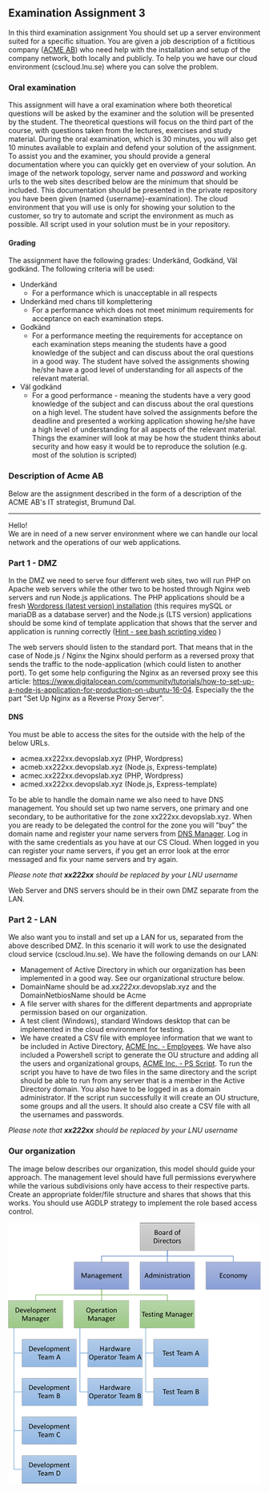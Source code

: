 ## Examination Assignment 3

In this third examination assignment You should set up a server environment suited for a specific situation. You are given a job description of a fictitious company ([ACME AB](https://en.wikipedia.org/wiki/Acme_Corporation)) who need help with the installation and setup of the company network, both locally and publicly. To help you we have our cloud environment (cscloud.lnu.se) where you can solve the problem.

### Oral examination
This assignment will have a oral examination where both theoretical questions will be asked by the examiner and the solution will be presented by the student. The theoretical questions will focus on the third part of the course, with questions taken from the lectures, exercises and study material. During the oral examination, which is 30 minutes, you will also get 10 minutes available to explain and defend your solution of the assignment. To assist you and the examiner, you should provide a general documentation where you can quickly get en overview of your solution. An image of the network topology, server name and *password* and working urls to the web sites described below are the minimum that should be included. This documentation should be presented in the private repository you have been given (named {username}-examination). The cloud environment that you will use is only for showing your solution to the customer, so try to automate and script the environment as much as possible. All script used in your solution must be in your repository.

#### Grading
The assignment have the following grades: Underkänd, Godkänd, Väl godkänd. The following criteria will be used:

- Underkänd
  - For a performance which is unacceptable in all respects
- Underkänd med chans till komplettering
  -  For a performance which does not meet minimum requirements for acceptance on each examination steps. 
- Godkänd
  - For a performance meeting the requirements for acceptance on each examination steps meaning the students have a good knowledge of the subject and can discuss about the oral questions in a good way. The student  have solved the assignments showing he/she have a good level of understanding for all aspects of the relevant material.
- Väl godkänd
  - For a good performance - meaning the students have a very good knowledge of the subject and can discuss about the oral questions on a high level. The student have solved the assignments before the deadline and presented a working application showing he/she have a high level of understanding for all aspects of the relevant material. Things the examiner will look at may be how the student thinks about security and how easy it would be to reproduce the solution (e.g. most of the solution is scripted)

### Description of Acme AB
Below are the assignment described in the form of a description of the ACME AB's IT strategist, Brumund Dal.

---

Hello! <br />
We are in need of a new server environment where we can handle our local network and the operations of our web applications.

### Part 1 - DMZ

In the DMZ we need to serve four different web sites, two will run PHP on Apache web servers while the other two to be hosted through Nginx web servers and run Node.js applications. The PHP applications should be a fresh [Wordpress (latest version) installation](https://codex.wordpress.org/Installing_WordPress) (this requires mySQL or mariaDB as a database server) and the Node.js (LTS version) applications should be some kind of template application that shows that the server and application is running correctly ([Hint - see bash scripting video](https://github.com/CS-LNU-Learning-Objects/linux) )

The web servers should listen to the standard port. That means that in the case of Node.js / Nginx the Nginx should perform as a reversed proxy that sends the traffic to the node-application (which could listen to another port).
To get some help configuring the Nginx as an reversed proxy see this article: https://www.digitalocean.com/community/tutorials/how-to-set-up-a-node-js-application-for-production-on-ubuntu-16-04. Especially the the part "Set Up Nginx as a Reverse Proxy Server".

#### DNS
You must be able to access the sites for the outside with the help of the below URLs.

* acmea.xx222xx.devopslab.xyz (PHP, Wordpress)
* acmeb.xx222xx.devopslab.xyz (Node.js, Express-template)
* acmec.xx222xx.devopslab.xyz (PHP, Wordpress)
* acmed.xx222xx.devopslab.xyz (Node.js, Express-template)

To be able to handle the domain name we also need to have DNS management. You should set up two name servers, one primary and one secondary, to be authoritative for the zone xx222xx.devopslab.xyz. When you are ready to be delegated the control for the zone you will "buy" the domain name and register your name servers from [DNS Manager](https://www.devopslab.xyz). Log in with the same credentials as you have at our CS Cloud. When logged in you can register your name servers, if you get an error look at the error messaged and fix your name servers and try again.

*Please note that **xx222xx** should be replaced by your LNU username*

Web Server and DNS servers should be in their own DMZ separate from the LAN.

### Part 2 - LAN
We also want you to install and set up a LAN for us, separated from the above described DMZ. In this scenario it will work to use the designated cloud service (cscloud.lnu.se). We have the following demands on our LAN:

* Management of Active Directory in which our organization has been implemented in a good way. See our organizational structure below.
* DomainName should be ad.*xx222xx*.devopslab.xyz and the DomainNetbiosName should be Acme
* A file server with shares for the different departments and appropriate permission based on our organization.
* A test client (Windows), standard Windows desktop that can be implemented in the cloud environment for testing.
* We have created a CSV file with employee information that we want to be included in Active Directory, [ACME Inc. - Employees](https://raw.githubusercontent.com/1dv031/syllabus/master/examination/part_3/files/acme-employees.csv). We have also included a Powershell script to generate the OU structure and adding all the users and organizational groups, [ACME Inc. - PS Script](https://raw.githubusercontent.com/1dv031/syllabus/master/examination/part_3/files/acme-script.ps1). To run the script you have to have de two files in the same directory and the script should be able to run from any server that is a member in the Active Directory domain. You also have to be logged in as a domain administrator. If the script run successfully it will create an OU structure, some groups and all the users. It should also create a CSV file with all the usernames and passwords.

*Please note that **xx222xx** should be replaced by your LNU username*

### Our organization
The image below describes our organization, this model should guide your approach. The management level should have full permissions everywhere while the various subdivisions only have access to their respective parts. Create an appropriate folder/file structure and shares that shows that this works. You should use AGDLP strategy to implement the role based access control.

![organization](https://raw.githubusercontent.com/1dv031/syllabus/master/examination/part_3/img/organization-chart.png)
